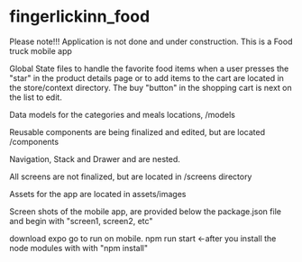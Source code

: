 # fingerlickinn_food
Please note!!! Application is not done and under construction.
This is a Food truck mobile app

Global State files to handle the favorite food items when a user presses the "star" in the product details page
or to add items to the cart are located in the store/context directory. The buy "button" in the shopping cart is next on the list 
to edit.

Data models for the categories and meals locations, /models

Reusable components are being finalized and edited, but are located /components

Navigation, Stack and Drawer and are nested.

All screens are not finalized, but are located in /screens directory

Assets for the app are located in assets/images

Screen shots of the mobile app, are provided below the package.json file and begin with "screen1, screen2, etc"

download expo go to run on mobile. npm run start <-after you install the node modules with with "npm install"
